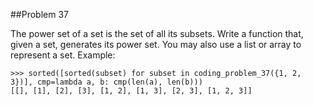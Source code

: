 ##Problem 37

The power set of a set is the set of all its subsets. Write a function that, given a set, generates its power set.
You may also use a list or array to represent a set. Example:

    >>> sorted([sorted(subset) for subset in coding_problem_37({1, 2, 3})], cmp=lambda a, b: cmp(len(a), len(b)))
    [[], [1], [2], [3], [1, 2], [1, 3], [2, 3], [1, 2, 3]]